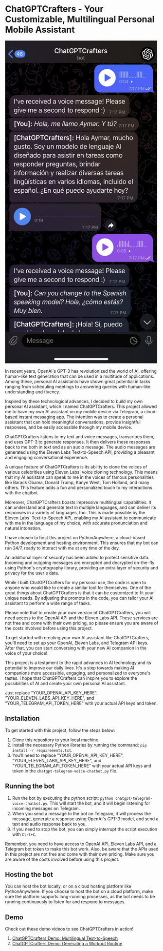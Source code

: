 # ChatGPTCrafters - Your Customizable, Multilingual Personal Mobile Assistant

<img src="./images/screenshot.jpg" alt="Screenshot of the bot" width="500" height="1058">

In recent years, OpenAI's GPT-3 has revolutionized the world of AI, offering human-like text generation that can be used in a multitude of applications. Among these, personal AI assistants have shown great potential in tasks ranging from scheduling meetings to answering queries with human-like understanding and fluency.

Inspired by these technological advances, I decided to build my own personal AI assistant, which I named ChatGPTCrafters. This project allowed me to have my own AI assistant on my mobile device via Telegram, a cloud-based instant messaging app. The intention was to create a personal assistant that can hold meaningful conversations, provide insightful responses, and be easily accessible through my mobile device.

ChatGPTCrafters listens to my text and voice messages, transcribes them, and uses GPT-3 to generate responses. It then delivers these responses back to me both in text and as an audio message. The audio messages are generated using the Eleven Labs Text-to-Speech API, providing a pleasant and engaging conversational experience.

A unique feature of ChatGPTCrafters is its ability to clone the voices of various celebrities using Eleven Labs' voice cloning technology. This means that my AI assistant can speak to me in the voices of famous personalities like Barack Obama, Donald Trump, Kanye West, Tom Holland, and many others. This feature adds a fun and personalized touch to my interactions with the chatbot.

Moreover, ChatGPTCrafters boasts impressive multilingual capabilities. It can understand and generate text in multiple languages, and can deliver its responses in a variety of languages, too. This is made possible by the Eleven Labs' Text-to-Speech API, enabling my AI assistant to communicate with me in the language of my choice, with accurate pronunciation and natural intonation.

I have chosen to host this project on PythonAnywhere, a cloud-based Python development and hosting environment. This ensures that my bot can run 24/7, ready to interact with me at any time of the day.

An additional layer of security has been added to protect sensitive data. Incoming and outgoing messages are encrypted and decrypted on-the-fly using Python's cryptography library, providing an extra layer of security and privacy for the user's data.

While I built ChatGPTCrafters for my personal use, the code is open to anyone who would like to create a similar tool for themselves. One of the great things about ChatGPTCrafters is that it can be customized to fit your unique needs. By adjusting the prompts in the code, you can tailor your AI assistant to perform a wide range of tasks.

Please note that to create your own version of ChatGPTCrafters, you will need access to the OpenAI API and the Eleven Labs API. These services are not free and come with their own pricing, so please ensure you are aware of the costs involved before using this project.

To get started with creating your own AI assistant like ChatGPTCrafters, you'll need to set up your OpenAI, Eleven Labs, and Telegram API keys. After that, you can start conversing with your new AI companion in the voice of your choice!

This project is a testament to the rapid advances in AI technology and its potential to improve our daily lives. It's a step towards making AI companions more accessible, engaging, and personalized to everyone's tastes. I hope that ChatGPTCrafters can inspire you to explore the possibilities of AI and create your own personal AI assistant.

Just replace "YOUR_OPENAI_API_KEY_HERE", "YOUR_ELEVEN_LABS_API_KEY_HERE", and "YOUR_TELEGRAM_API_TOKEN_HERE" with your actual API keys and token.

## Installation

To get started with this project, follow the steps below:

1. Clone this repository to your local machine.
2. Install the necessary Python libraries by running the command: `pip install -r requirements.txt`.
3. You'll need to replace "YOUR_OPENAI_API_KEY_HERE", "YOUR_ELEVEN_LABS_API_KEY_HERE", and "YOUR_TELEGRAM_API_TOKEN_HERE" with your actual API keys and token in the `chatgpt-telegram-voice-chatbot.py` file.

## Running the bot

1. Run the bot by executing the python script: `python chatgpt-telegram-voice-chatbot.py`. This will start the bot, and it will begin listening for incoming messages on Telegram.
2. When you send a message to the bot on Telegram, it will process the message, generate a response using OpenAI's GPT-3 model, and send a text and audio response back to you.
3. If you need to stop the bot, you can simply interrupt the script execution with `Ctrl+C`.

Remember, you need to have access to OpenAI API, Eleven Labs API, and a Telegram bot token to make this bot work. Also, be aware that the APIs used in this project are not free and come with their own pricing. Make sure you are aware of the costs involved before using this project.

## Hosting the bot

You can host the bot locally, or on a cloud hosting platform like PythonAnywhere. If you choose to host the bot on a cloud platform, make sure the platform supports long-running processes, as the bot needs to be running continuously to listen for and respond to messages.

## Demo

Check out these demo videos to see ChatGPTCrafters in action!

1. [ChatGPTCrafters Demo: Multilingual Text-to-Speech](https://www.youtube.com/shorts/N2zGGnI309E)
2. [ChatGPTCrafters Demo: Generating a Workout Routine](https://www.youtube.com/shorts/nw5coMEZZC0)
